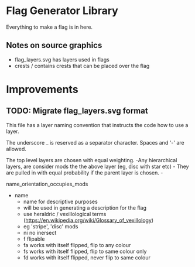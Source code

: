 # Flag Generator Library

Everything to make a flag is in here.

## Notes on source graphics

  - flag_layers.svg has layers used in flags
  - crests / contains crests that can be placed over the flag



# Improvements


## TODO: Migrate flag_layers.svg format

This file has a layer naming convention that instructs the code how to use a layer.

The underscore _ is reserved as a separator character.
Spaces and '-' are allowed.

The top level layers are chosen with equal weighting.
  -Any hierarchical layers, are consider mods the the above layer (eg, disc with star etc) 
    - They are pulled in with equal probability if the parent layer is chosen.
    - 
     

name_orientation_occupies_mods

  - name
    - name for descriptive purposes
    - will be used in generating a description for the flag
    - use heraldric / vexillological terms (https://en.wikipedia.org/wiki/Glossary_of_vexillology)
    - eg 'stripe', 'disc'
  mods
    - ni   no inersect
    - f    flipable
    - fa   works with itself flipped, flip to any colour
    - fs   works with itself flipped, flip to same colour only
    - fd   works with itself flipped, never flip to same colour